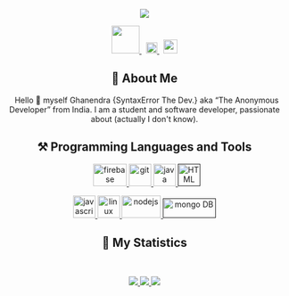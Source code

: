 <!--Copyright 2021 Ghanendra aka SyntaxError The Dev. <https://syntaxerrorthedev.godaddysites.com/>

Licensed under the Apache License, Version 2.0(the "License");
you may not use this file except in compliance with the License.
You may obtain a copy of the License at

http://www.apache.org/licenses/LICENSE-2.0

Unless required by applicable law or agreed to in writing, software
distributed under the License is distributed on an "AS IS" BASIS,
    WITHOUT WARRANTIES OR CONDITIONS OF ANY KIND, either express or implied.
    See the License for the specific language governing permissions and
limitations under the License.
-->

<div align = "center">

<p align="center">
    <a href="https://syntaxerrorthedev.godaddysites.com/">
        <img src="https://lh3.googleusercontent.com/pw/AM-JKLUPN0vx0ill5cOFrmdulENVsPA2Qv3ECpzqHah_vtmmZ43Q9dWRxnKH0zvn9WoHtiSIhdKYmVS00aFGydFTMkYqhPa69flKUwTwBgsxaiClgZyEl45Zm4vC_POhDM5ej9M7650Q6WrQRl1TKNJ541g=w1920-h404-no?authuser=0" />
    </a>
</p>
<p align="center">
    <a href="https://syntaxerrorthedev.godaddysites.com/">
        <img src="https://pngimg.com/uploads/safari/safari_PNG33.png" width="50px" />
    </a>
    &nbsp;
    <a href="https://github.com/SyntaxErrorTheDev">
        <img src="https://iconsplace.com/wp-content/uploads/_icons/ffc0cb/256/png/github-icon-12-256.png" width="20px" />
    </a>
    &nbsp;
    <a href="https://twitter.com/GhanendraDev">
        <img src="https://logos-world.net/wp-content/uploads/2020/04/Twitter-Logo.png" width="25px" />
    </a>
</p>



## :bust_in_silhouette: About Me
&nbsp;
Hello 👋 myself Ghanendra {SyntaxError The Dev.} aka “The Anonymous Developer” from India. I am a student and software developer, passionate about (actually I don't know). 


## ⚒️ Programming Languages and Tools
&nbsp;
<a href="https://firebase.google.com/" target="_blank"> <img src="https://cdn.dribbble.com/users/528264/screenshots/3140440/media/5f34fd1aa2ebfaf2cd548bafeb021c8f.png?compress=1&resize=400x300" alt="firebase" width="60" height="40"/> </a> 
<a href="https://www.python.org/" target="_blank"> <img src="https://upload.wikimedia.org/wikipedia/commons/thumb/c/c3/Python-logo-notext.svg/2048px-Python-logo-notext.svg.png" alt="git" width="40" height="40"/> </a> <a href="https://www.java.com" target="_blank"> <img src="https://logosvector.net/wp-content/uploads/2013/03/java-eps-vector-logo.png" alt="java" width="40" height="40"/> </a> 
<a href="" target="_blank"> <img src="https://cdn.pixabay.com/photo/2017/08/05/11/16/logo-2582748_640.png" alt="HTML" width="40" height="40"/> </a>

<a href="https://developer.mozilla.org/en-US/docs/Web/JavaScript" target="_blank"> <img src="https://upload.wikimedia.org/wikipedia/commons/6/6a/JavaScript-logo.png" alt="javascript" width="40" height="40"/> </a> 
<a href="https://www.linux.org/" target="_blank"> <img src="https://upload.wikimedia.org/wikipedia/commons/thumb/3/35/Tux.svg/1200px-Tux.svg.png" alt="linux" width="40" height="40"/> </a> 
<a href="https://nodejs.org" target="_blank"> <img src="https://cdn.pixabay.com/photo/2015/04/23/17/41/node-js-736399_1280.png" alt="nodejs" width="70" height="40"/> </a>
<a href="" target="_blank"> <img src="https://webassets.mongodb.com/_com_assets/cms/MongoDB_Logo_FullColorBlack_RGB-4td3yuxzjs.png" alt="mongo DB" width="95" height="35"/> </a>

## 🔖 My Statistics
&nbsp;
<p align="center">
    <a href="https://github.com/SyntaxErrorTheDev">
        <img src="https://github-readme-stats.vercel.app/api?username=Ghanendra56&hide=issues,prs&count_private=true&show_owner=true&show_icons=true&bg_color=0d1117&title_color=ffffff&text_color=ffffff&icon_color=db1cff&hide_border=true/" />
    </a>
    <a href="https://github.com/SyntaxErrorTheDev">
        <img src="https://github-readme-stats.vercel.app/api/top-langs/?username=Ghanendra56&layout=compact&count_private=true&langs_count=8&card_width=445&bg_color=0d1117&title_color=ffffff&text_color=ffffff&icon_color=db1cff&hide_border=true/" />
    </a>
    <a href="https://github.com/SyntaxErrorTheDev">
        <img src="https://github-readme-streak-stats.herokuapp.com?user=Ghanendra56&hide_border=true&background=0D1117&currStreakLabel=FFFFFF&sideLabels=FFFFFF&currStreakNum=FFFFFF&dates=FFFFFF&sideNums=FFFFFF&fire=db1cff&ring=db1cff&stroke=FFFFFFFF)](https://git.io/streak-stats" />
    </a>
